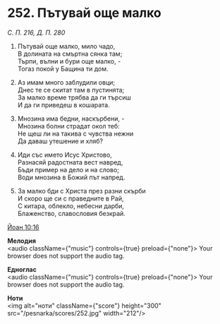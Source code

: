 # 252. Пътувай още малко

_С. П. 216, Д. П. 280_

1. Пътувай още малко, мило чадо,  
В долината на смъртна сянка там;  
Търпи, вълни и бури още малко, -  
Тогаз покой у Бащина ти дом.  

2. Аз имам много заблудили овци;  
Днес те се скитат там в пустинята;  
За малко време трябва да ги търсиш  
И да ги приведеш в кошарата.  

3. Мнозина има бедни, наскърбени, -  
Мнозина болни страдат окол теб:  
Не щеш ли на такива с чувства нежни  
Да даваш утешение и хляб?

4. Иди със името Исус Христово,  
Разнасяй радостната вест навред,  
Бъди пример на дело и на слово;  
Води мнозина в Божий път напред.  

5. За малко бди с Христа през разни скърби  
И скоро ще си с праведните в Рай,  
С китара, облекло, небесни дарби,  
Блаженство, славословия безкрай.

[Йоан 10:16](http://biblia.bg/index.php?k=43&g=10&s=16)

**Мелодия**  
<audio className={"music"} controls={true} preload={"none"}>
    <source src="/pesnarka/mp3/252.mp3" type="audio/mpeg"/>
    Your browser does not support the audio tag.
</audio>

**Едноглас**  
<audio className={"music"} controls={true} preload={"none"}>
    <source src="/pesnarka/transp/252.mp3" type="audio/mpeg"/>
    Your browser does not support the audio tag.
</audio>

**Ноти**  
<img alt="ноти" className={"score"} height="300" src="/pesnarka/scores/252.jpg" width="212"/>

